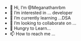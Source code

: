 - 👋 Hi, I’m @Meganathanrbm
- 👀 I’m interested in ... developer
- 🌱 I’m currently learning ...DSA
- 💞️ I’m looking to collaborate on ...
- 🧠 Hungry to Learn...
- 📫 How to reach me ...

<!---
Meganathanrbm/Meganathanrbm is a ✨ special ✨ repository because its `README.md` (this file) appears on your GitHub profile.
You can click the Preview link to take a look at your changes.
--->
